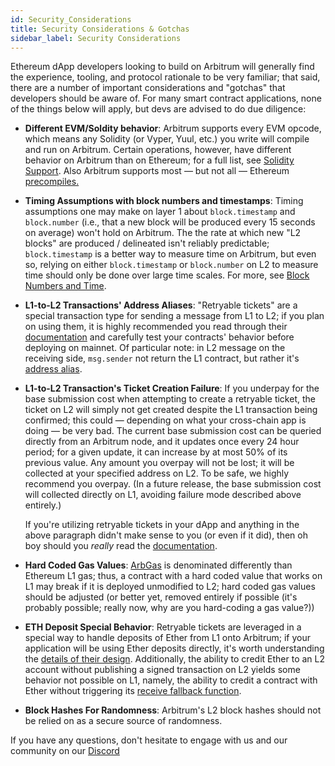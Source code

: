 ```yaml
---
id: Security_Considerations
title: Security Considerations & Gotchas
sidebar_label: Security Considerations
---
```


Ethereum dApp developers looking to build on Arbitrum will generally find the experience, tooling, and protocol rationale to be very familiar; that said, there are a number of important considerations and "gotchas" that developers should be aware of. For many smart contract applications, none of the things below will apply, but devs are advised to do due diligence:

- **Different EVM/Soldity behavior**: Arbitrum supports every EVM opcode, which means any Solidity (or Vyper, Yuul, etc.) you write will compile and run on Arbitrum. Certain operations, however, have different behavior on Arbitrum than on Ethereum; for a full list, see [Solidity Support](Solidity_Support.md). Also Arbitrum supports most — but not all — Ethereum [precompiles.](Differences_Ethereum_Overview.md)

- **Timing Assumptions with block numbers and timestamps**: Timing assumptions one may make on layer 1 about `block.timestamp` and `block.number` (i.e., that a new block will be produced every 15 seconds on average) won't hold on Arbitrum. The the rate at which new "L2 blocks" are produced / delineated isn't reliably predictable; `block.timestamp` is a better way to measure time on Arbitrum, but even so, relying on either `block.timestamp` or `block.number` on L2 to measure time should only be done over large time scales. For more, see [Block Numbers and Time](Time_in_Arbitrum.md).

- **L1-to-L2 Transactions' Address Aliases**: "Retryable tickets" are a special transaction type for sending a message from L1 to L2; if you plan on using them, it is highly recommended you read through their [documentation](L1_L2_Messages.md) and carefully test your contracts' behavior before deploying on mainnet. Of particular note: in L2 message on the receiving side, `msg.sender` not return the L1 contract, but rather it's [address alias](L1_L2_Messages.md#address-aliasing).

- **L1-to-L2 Transaction's Ticket Creation Failure**: If you underpay for the base submission cost when attempting to create a retryable ticket, the ticket on L2 will simply not get created despite the L1 transaction being confirmed; this could — depending on what your cross-chain app is doing — be very bad. The current base submission cost can be queried directly from an Arbitrum node, and it updates once every 24 hour period; for a given update, it can increase by at most 50% of its previous value. Any amount you overpay will not be lost; it will be collected at your specified address on L2. To be safe, we highly recommend you overpay. (In a future release, the base submission cost will collected directly on L1, avoiding failure mode described above entirely.)

  If you're utilizing retryable tickets in your dApp and anything in the above paragraph didn't make sense to you (or even if it did), then oh boy should you _really_ read the [documentation](L1_L2_Messages.md).

- **Hard Coded Gas Values**: [ArbGas](ArbGas.md) is denominated differently than Ethereum L1 gas; thus, a contract with a hard coded value that works on L1 may break if it is deployed unmodified to L2; hard coded gas values should be adjusted (or better yet, removed entirely if possible (it's probably possible; really now, why are you hard-coding a gas value?))

- **ETH Deposit Special Behavior**: Retryable tickets are leveraged in a special way to handle deposits of Ether from L1 onto Arbitrum; if your application will be using Ether deposits directly, it's worth understanding the [details of their design](L1_L2_Messages). Additionally, the ability to credit Ether to an L2 account without publishing a signed transaction on L2 yields some behavior not possible on L1, namely, the ability to credit a contract with Ether without triggering its [receive fallback function](https://docs.soliditylang.org/en/v0.6.2/contracts.html#receive-ether-function).

- **Block Hashes For Randomness**: Arbitrum's L2 block hashes should not be relied on as a secure source of randomness.

If you have any questions, don't hesitate to engage with us and our community on our [Discord](https://discord.gg/ZpZuw7p)
